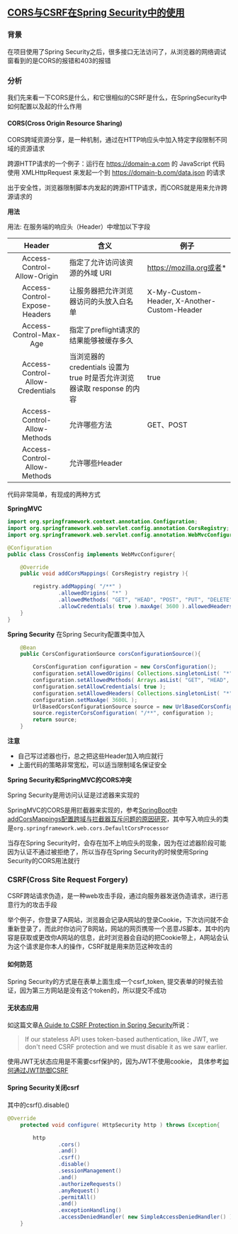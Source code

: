 ## [CORS与CSRF在Spring Security中的使用](https://www.cnblogs.com/songjiyang/p/16113846.html)

### 背景
在项目使用了Spring Security之后，很多接口无法访问了，从浏览器的网络调试窗看到的是CORS的报错和403的报错

### 分析
我们先来看一下CORS是什么，和它很相似的CSRF是什么，在SpringSecurity中如何配置以及起的什么作用

#### CORS(Cross Origin Resource Sharing)
CORS跨域资源分享，是一种机制，通过在HTTP响应头中加入特定字段限制不同域的资源请求

跨源HTTP请求的一个例子：运行在 https://domain-a.com 的 JavaScript 代码使用 XMLHttpRequest 来发起一个到 https://domain-b.com/data.json 的请求

出于安全性，浏览器限制脚本内发起的跨源HTTP请求，而CORS就是用来允许跨源请求的

 **用法**
 
用法: 在服务端的响应头（Header）中增加以下字段


|Header|	含义	|例子|
|:---:|---|---|
|Access-Control-Allow-Origin  |  指定了允许访问该资源的外域 URI  |  https://mozilla.org或者* |
|Access-Control-Expose-Headers	|让服务器把允许浏览器访问的头放入白名单 | X-My-Custom-Header, X-Another-Custom-Header  | 
|Access-Control-Max-Age  | 指定了preflight请求的结果能够被缓存多久|	
|Access-Control-Allow-Credentials  |  当浏览器的 credentials 设置为 true 时是否允许浏览器读取 response 的内容  |  true  |
|  Access-Control-Allow-Methods	  |  允许哪些方法  |  GET、POST  |
|  Access-Control-Allow-Methods	  |  允许哪些Header|  | 	
代码非常简单，有现成的两种方式

**SpringMVC**

```java
import org.springframework.context.annotation.Configuration;
import org.springframework.web.servlet.config.annotation.CorsRegistry;
import org.springframework.web.servlet.config.annotation.WebMvcConfigurer;

@Configuration
public class CrossConfig implements WebMvcConfigurer{

	@Override
	public void addCorsMappings( CorsRegistry registry ){

		registry.addMapping( "/**" )
				.allowedOrigins( "*" )
				.allowedMethods( "GET", "HEAD", "POST", "PUT", "DELETE", "OPTIONS" )
				.allowCredentials( true ).maxAge( 3600 ).allowedHeaders( "*" );
	}
}

```

**Spring Security**
在Spring Security配置类中加入

```java
	@Bean
	public CorsConfigurationSource corsConfigurationSource(){

		CorsConfiguration configuration = new CorsConfiguration();
		configuration.setAllowedOrigins( Collections.singletonList( "*" ) );
		configuration.setAllowedMethods( Arrays.asList( "GET", "HEAD", "POST", "PUT", "DELETE", "OPTIONS" ) );
		configuration.setAllowCredentials( true );
		configuration.setAllowedHeaders( Collections.singletonList( "*" ) );
		configuration.setMaxAge( 3600L );
		UrlBasedCorsConfigurationSource source = new UrlBasedCorsConfigurationSource();
		source.registerCorsConfiguration( "/**", configuration );
		return source;
	}

```

**注意**

* 自己写过滤器也行，总之把这些Header加入响应就行
* 上面代码的策略非常宽松，可以适当限制域名保证安全

**Spring Security和SpringMVC的CORS冲突**

Spring Security是用访问认证是过滤器来实现的

SpringMVC的CORS是用拦截器来实现的，参考[SpringBoot中addCorsMappings配置跨域与拦截器互斥问题的原因研究](https://blog.csdn.net/huangyaa729/article/details/103893660)，其中写入响应头的类是`org.springframework.web.cors.DefaultCorsProcessor`

当存在Spring Security时，会存在加不上响应头的现象，因为在过滤器阶段可能因为认证不通过被拒绝了，所以当存在Spring Security的时候使用Spring Security的CORS用法就行

### CSRF(Cross Site Request Forgery)
CSRF跨站请求伪造，是一种web攻击手段，通过向服务器发送伪造请求，进行恶意行为的攻击手段

举个例子，你登录了A网站，浏览器会记录A网站的登录Cookie，下次访问就不会重新登录了，而此时你访问了B网站，网站的网页携带一个恶意JS脚本，其中的内容是获取或更改你A网站的信息，此时浏览器会自动的把Cookie带上，A网站会认为这个请求是你本人的操作，CSRF就是用来防范这种攻击的

#### 如何防范
Spring Security的方式是在表单上面生成一个csrf_token, 提交表单的时候去验证，因为第三方网站是没有这个token的，所以提交不成功

#### 无状态应用
如这篇文章[A Guide to CSRF Protection in Spring Security](https://www.baeldung.com/spring-security-csrf)所说：

> If our stateless API uses token-based authentication, like JWT, we don't need CSRF protection and we must disable it as we saw earlier.

使用JWT无状态应用是不需要csrf保护的，因为JWT不使用cookie， 具体参考[如何通过JWT防御CSRF](https://segmentfault.com/a/1190000003716037)

#### Spring Security关闭csrf
其中的csrf().disable()

```JAVA
@Override
	protected void configure( HttpSecurity http ) throws Exception{

		http
				.cors()
				.and()
				.csrf()
				.disable()
				.sessionManagement()
				.and()
				.authorizeRequests()
				.anyRequest()
				.permitAll()
				.and()
				.exceptionHandling()
				.accessDeniedHandler( new SimpleAccessDeniedHandler() );
	}

```